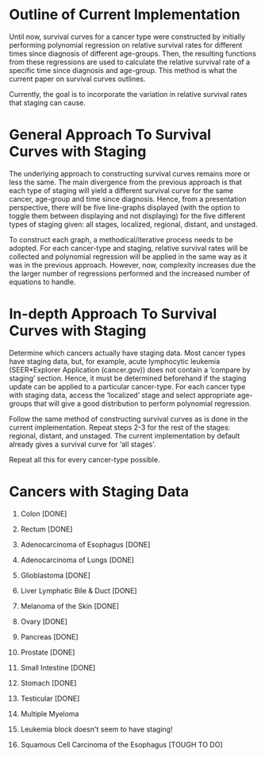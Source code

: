 # Outline of Current Implementation
Until now, survival curves for a cancer type were constructed by initially performing polynomial regression on relative survival rates for different times since diagnosis of different age-groups. Then, the resulting functions from these regressions are used to calculate the relative survival rate of a specific time since diagnosis and age-group. This method is what the current paper on survival curves outlines.

Currently, the goal is to incorporate the variation in relative survival rates that staging can cause.

# General Approach To Survival Curves with Staging
The underlying approach to constructing survival curves remains more or less the same. The main divergence from the previous approach is that each type of staging will yield a different survival curve for the same cancer, age-group and time since diagnosis. Hence, from a presentation perspective, there will be five line-graphs displayed (with the option to toggle them between displaying and not displaying) for the five different types of staging given: all stages, localized, regional, distant, and unstaged.

To construct each graph, a methodical/iterative process needs to be adopted. For each cancer-type and staging, relative survival rates will be collected and polynomial regression will be applied in the same way as it was in the previous approach. However, now, complexity increases due the the larger number of regressions performed and the increased number of equations to handle.

# In-depth Approach To Survival Curves with Staging
Determine which cancers actually have staging data. Most cancer types have staging data, but, for example, acute lymphocytic leukemia (SEER*Explorer Application (cancer.gov)) does not contain a ‘compare by staging’ section. Hence, it must be determined beforehand if the staging update can be applied to a particular cancer-type.
For each cancer type with staging data, access the ‘localized’ stage and select appropriate age-groups that will give a good distribution to perform polynomial regression.

Follow the same method of constructing survival curves as is done in the current implementation.
Repeat steps 2-3 for the rest of the stages: regional, distant, and unstaged. The current implementation by default already gives a survival curve for ‘all stages’.

Repeat all this for every cancer-type possible.

# Cancers with Staging Data
1) Colon [DONE]
2) Rectum [DONE]
3) Adenocarcinoma of Esophagus [DONE]
5) Adenocarcinoma of Lungs [DONE]
6) Glioblastoma [DONE]
7) Liver Lymphatic Bile & Duct [DONE]
8) Melanoma of the Skin [DONE]
9) Ovary [DONE]
10) Pancreas [DONE]
11) Prostate [DONE]
12) Small Intestine [DONE]
13) Stomach [DONE]
14) Testicular [DONE]
15) Multiple Myeloma

16) Leukemia block doesn't seem to have staging!
4) Squamous Cell Carcinoma of the Esophagus [TOUGH TO DO]